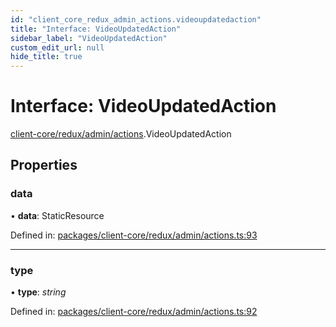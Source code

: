 ```yaml
---
id: "client_core_redux_admin_actions.videoupdatedaction"
title: "Interface: VideoUpdatedAction"
sidebar_label: "VideoUpdatedAction"
custom_edit_url: null
hide_title: true
---
```


# Interface: VideoUpdatedAction

[client-core/redux/admin/actions](../modules/client_core_redux_admin_actions.md).VideoUpdatedAction

## Properties

### data

• **data**: StaticResource

Defined in: [packages/client-core/redux/admin/actions.ts:93](https://github.com/xr3ngine/xr3ngine/blob/5a0f83ed8/packages/client-core/redux/admin/actions.ts#L93)

___

### type

• **type**: *string*

Defined in: [packages/client-core/redux/admin/actions.ts:92](https://github.com/xr3ngine/xr3ngine/blob/5a0f83ed8/packages/client-core/redux/admin/actions.ts#L92)
